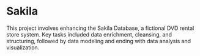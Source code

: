 # Sakila
 This project involves enhancing the Sakila Database, a fictional DVD rental store system. Key tasks included data enrichment, cleansing, and structuring, followed by data modeling and ending with data analysis and visualization.

